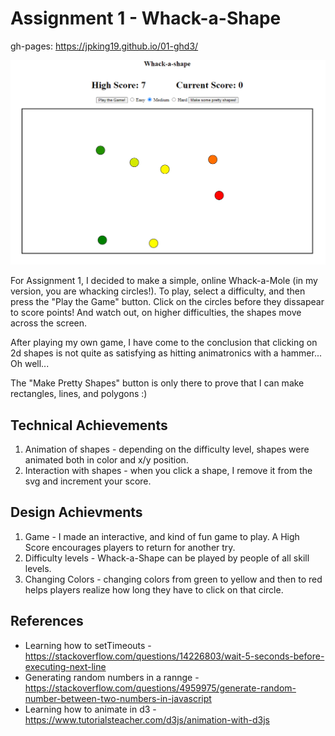 Assignment 1 - Whack-a-Shape
===

gh-pages:
https://jpking19.github.io/01-ghd3/

![plot](./images/Capture.png)

For Assignment 1, I decided to make a simple, online Whack-a-Mole (in my version, you are whacking circles!). To play, select a difficulty, and then press the "Play the Game" button. Click on the circles before they dissapear to score points! And watch out, on higher difficulties, the shapes move across the screen.

After playing my own game, I have come to the conclusion that clicking on 2d shapes is not quite as satisfying as hitting animatronics with a hammer... Oh well...

The "Make Pretty Shapes" button is only there to prove that I can make rectangles, lines, and polygons :)

Technical Achievements
---

1. Animation of shapes - depending on the difficulty level, shapes were animated both in color and x/y position.
2. Interaction with shapes - when you click a shape, I remove it from the svg and increment your score.

Design Achievments
---

1. Game - I made an interactive, and kind of fun game to play. A High Score encourages players to return for another try.
2. Difficulty levels - Whack-a-Shape can be played by people of all skill levels.
3. Changing Colors - changing colors from green to yellow and then to red helps players realize how long they have to click on that circle.

References
---
- Learning how to setTimeouts - https://stackoverflow.com/questions/14226803/wait-5-seconds-before-executing-next-line
- Generating random numbers in a rannge - https://stackoverflow.com/questions/4959975/generate-random-number-between-two-numbers-in-javascript
- Learning how to animate in d3 - https://www.tutorialsteacher.com/d3js/animation-with-d3js
